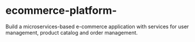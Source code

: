 # ecommerce-platform-
Build a microservices-based e-commerce application with services for user management, product catalog and order management.
